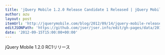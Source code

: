 ```yaml
---
title: 'jQuery Mobile 1.2.0 Release Candidate 1 Released | jQuery Mobile'
author: azu
layout: post
itemUrl: 'http://jquerymobile.com/blog/2012/09/14/jquery-mobile-release-candidate-1-released/'
editJSONPath: 'https://github.com/jser/jser.info/edit/gh-pages/data/2012/09/index.json'
date: '2012-09-15T15:00:00+00:00'
---
```

jQuery Mobile 1.2.0 RC1リリース
